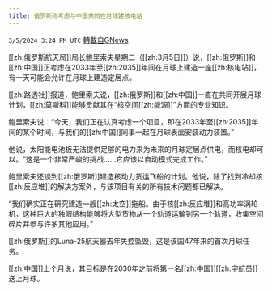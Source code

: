 ```yaml
---
title: 俄罗斯称考虑与中国共同在月球建核电站
---
```

`3/5/2024 3:24 PM UTC` [轉載自GNews](https://gnews.org/articles/2367650)

[[zh:俄罗斯航天局]]局长鲍里索夫星期二（[[zh:3月5日]]）说，[[zh:俄罗斯]]和[[zh:中国]]正考虑在2033年至[[zh:2035]]年间在月球上建造一座[[zh:核电站]]，有一天可能会允许在月球上建造定居点。

[[zh:路透社]]报道，鲍里索夫说，[[zh:俄罗斯]]和[[zh:中国]]一直在共同开展月球计划，[[zh:莫斯科]]能够贡献其在“核空间[[zh:能源]]”方面的专业知识。

鲍里索夫说：“今天，我们正在认真考虑一个项目，即在2033年至[[zh:2035]]年间的某个时间，与我们的[[zh:中国]]同事一起在月球表面安装动力装置。”

他说，太阳能电池板无法提供足够的电力来为未来的月球定居点供电，而核电却可以。“这是一个非常严峻的挑战……它应该以自动模式完成工作。”

鲍里索夫还谈到[[zh:俄罗斯]]建造核动力货运飞船的计划。他说，除了找到冷却核[[zh:反应堆]]的解决方案外，与该项目有关的所有技术问题都已解决。

“我们确实正在研究建造一艘[[zh:太空]]拖船。由于核[[zh:反应堆]]和高功率涡轮机，这种巨大的独眼结构能够将大型货物从一个轨道运输到另一个轨道，收集空间碎片并参与许多其他应用。”

[[zh:俄罗斯]]的Luna-25航天器去年失控坠毁，这是该国47年来的首次月球任务。

[[zh:中国]]上个月说，其目标是在2030年之前将第一名[[zh:中国]][[zh:宇航员]]送上月球。
